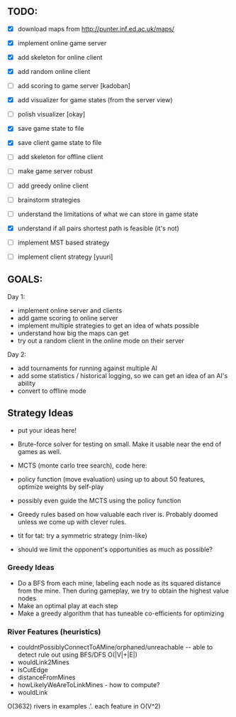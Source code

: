 ## TODO:

* [x] download maps from http://punter.inf.ed.ac.uk/maps/
* [x] implement online game server
* [x] add skeleton for online client
* [x] add random online client
* [ ] add scoring to game server [kadoban]
* [x] add visualizer for game states (from the server view)
* [ ] polish visualizer [okay]
* [x] save game state to file
* [x] save client game state to file
* [ ] add skeleton for offline client
* [ ] make game server robust
* [ ] add greedy online client
* [ ] brainstorm strategies
* [ ] understand the limitations of what we can store in game state
* [x] understand if all pairs shortest path is feasible (it's not)
* [ ] implement MST based strategy
* [ ] implement client strategy [yuuri]


## GOALS:

Day 1:

 * implement online server and clients
 * add game scoring to online server
 * implement multiple strategies to get an idea of whats possible
 * understand how big the maps can get
 * try out a random client in the online mode on their server

Day 2:

  * add tournaments for running against multiple AI
  * add some statistics / historical logging, so we can get an idea of an AI's ability
  * convert to offline mode

## Strategy Ideas

* put your ideas here!

* Brute-force solver for testing on small. Make it usable near the end of games
  as well.
* MCTS (monte carlo tree search), code here: 
* policy function (move evaluation) using up to about 50 features, optimize weights by self-play
* possibly even guide the MCTS using the policy function
* Greedy rules based on how valuable each river is. Probably doomed unless we
  come up with clever rules.
* tit for tat: try a symmetric strategy (nim-like)
* should we limit the opponent's opportunities as much as possible?

### Greedy Ideas

* Do a BFS from each mine, labeling each node as its squared distance from the mine. Then during gameplay, we try to obtain the highest value nodes
* Make an optimal play at each step
* Make a greedy algorithm that has tuneable co-efficients for optimizing

### River Features (heuristics)
* couldntPossiblyConnectToAMine/orphaned/unreachable -- able to detect rule out using BFS/DFS O(|V|+|E|)
* wouldLink2Mines
* isCutEdge
* distanceFromMines
* howLikelyWeAreToLinkMines - how to compute?
* wouldLink

O(3632) rivers in examples .'. each feature in O(V^2)
